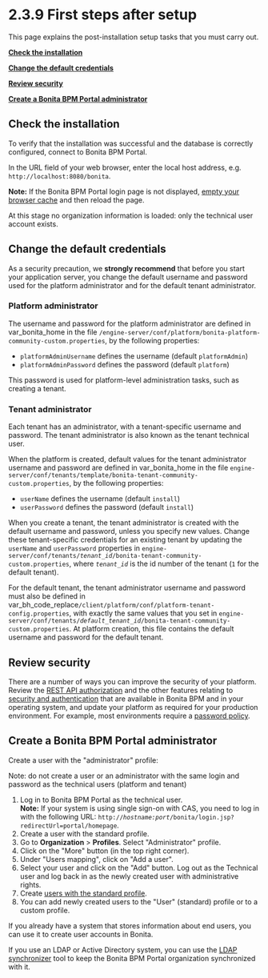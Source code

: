 # 2.3.9 First steps after setup

This page explains the post-installation setup tasks that you must carry out.


**[Check the installation](#check)**

**[Change the default credentials](#reset_pw)**

**[Review security](#security)**

**[Create a Bonita BPM Portal administrator](#create_admin)**

## Check the installation

To verify that the installation was successful and the database is correctly configured, connect to Bonita BPM Portal.

In the URL field of your web browser, enter the local host address, e.g. `http://localhost:8080/bonita`.

**Note:** If the Bonita BPM Portal login page is not displayed, [empty your browser cache](http://www.wikihow.com/Clear-Your-Browser's-Cache) and then reload the page. 


At this stage no organization information is loaded: only the technical user account exists.


## Change the default credentials


As a security precaution, we **strongly recommend** that before you start your application server, you change the default username and password used for the platform administrator and for the default tenant administrator.


### Platform administrator


The username and password for the platform administrator are defined in var\_bonita\_home in the file `/engine-server/conf/platform/bonita-platform-community-custom.properties`, by the following properties:

* `platformAdminUsername` defines the username (default `platformAdmin`)
* `platformAdminPassword` defines the password (default `platform`)

This password is used for platform-level administration tasks, such as creating a tenant.


### Tenant administrator


Each tenant has an administrator, with a tenant-specific username and password. The tenant administrator is also known as the tenant technical user.


When the platform is created, default values for the tenant administrator username and password are defined in var\_bonita\_home in the file 
`engine-server/conf/tenants/template/bonita-tenant-community-custom.properties`, by the following properties:

* `userName` defines the username (default `install`)
* `userPassword` defines the password (default `install`)

When you create a tenant, the tenant administrator is created with the default username and password, unless you specify new values. 
Change these tenant-specific credentials for an existing tenant by updating the `userName` and `userPassword` properties in 
`engine-server/conf/tenants/`_`tenant_id`_`/bonita-tenant-community-custom.properties`, 
where _`tenant_id`_ is the id number of the tenant (`1` for the default tenant).


For the default tenant, the tenant administrator username and password must also be defined in var\_bh\_code\_replace`/client/platform/conf/platform-tenant-config.properties`, 
with exactly the same values that you set in `engine-server/conf/tenants/`_`default_tenant_id`_`/bonita-tenant-community-custom.properties`. 
At platform creation, this file contains the default username and password for the default tenant. 





## Review security


There are a number of ways you can improve the security of your platform. 
Review the [REST API authorization](/rest-api-authorization-0) and the other features relating to [security and authentication](/product-bos-sp/security-and-authentication) that are available in Bonita BPM and in your operating system, and update your platform as required for your production environment. 
For example, most environments require a [password policy](/enforce-password-policy-0).




## Create a Bonita BPM Portal administrator



Create a user with the "administrator" profile:

Note: do not create a user or an administrator with the same login and password as the technical users (platform and tenant)

1. Log in to Bonita BPM Portal as the technical user.   
**Note:** If your system is using single sign-on with CAS, you need to log in with the following URL: `http://`_`hostname:port`_`/bonita/login.jsp?redirectUrl=portal/homepage`.
2. Create a user with the standard profile.
3. Go to **Organization** \> **Profiles**. Select "Administrator" profile. 
4. Click on the "More" button (in the top right corner).
5. Under "Users mapping", click on "Add a user".
6. Select your user and click on the "Add" button. Log out as the Technical user and log back in as the newly created user with administrative rights.
7. Create [users with the standard profile](/manage-user-0).
8. You can add newly created users to the "User" (standard) profile or to a custom profile.

If you already have a system that stores information about end users, you can use it to create user accounts in Bonita.


If you use an LDAP or Active Directory system, you can use the [LDAP synchronizer](/ldap-synchronizer-3) tool to keep the Bonita BPM Portal organization synchronized with it.